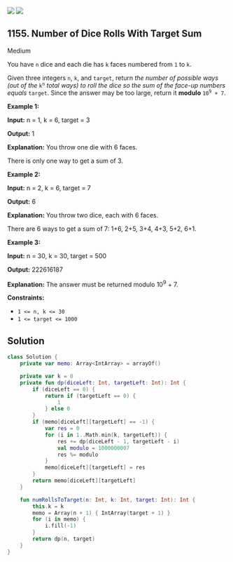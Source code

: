 [![](https://img.shields.io/github/stars/javadev/LeetCode-in-Kotlin?label=Stars&style=flat-square)](https://github.com/javadev/LeetCode-in-Kotlin)
[![](https://img.shields.io/github/forks/javadev/LeetCode-in-Kotlin?label=Fork%20me%20on%20GitHub%20&style=flat-square)](https://github.com/javadev/LeetCode-in-Kotlin/fork)

## 1155\. Number of Dice Rolls With Target Sum

Medium

You have `n` dice and each die has `k` faces numbered from `1` to `k`.

Given three integers `n`, `k`, and `target`, return _the number of possible ways (out of the_ <code>k<sup>n</sup></code> _total ways)_ _to roll the dice so the sum of the face-up numbers equals_ `target`. Since the answer may be too large, return it **modulo** <code>10<sup>9</sup> + 7</code>.

**Example 1:**

**Input:** n = 1, k = 6, target = 3

**Output:** 1

**Explanation:** You throw one die with 6 faces. 

There is only one way to get a sum of 3.

**Example 2:**

**Input:** n = 2, k = 6, target = 7

**Output:** 6

**Explanation:** You throw two dice, each with 6 faces. 

There are 6 ways to get a sum of 7: 1+6, 2+5, 3+4, 4+3, 5+2, 6+1.

**Example 3:**

**Input:** n = 30, k = 30, target = 500

**Output:** 222616187

**Explanation:** The answer must be returned modulo 10<sup>9</sup> + 7.

**Constraints:**

*   `1 <= n, k <= 30`
*   `1 <= target <= 1000`

## Solution

```kotlin
class Solution {
    private var memo: Array<IntArray> = arrayOf()

    private var k = 0
    private fun dp(diceLeft: Int, targetLeft: Int): Int {
        if (diceLeft == 0) {
            return if (targetLeft == 0) {
                1
            } else 0
        }
        if (memo[diceLeft][targetLeft] == -1) {
            var res = 0
            for (i in 1..Math.min(k, targetLeft)) {
                res += dp(diceLeft - 1, targetLeft - i)
                val modulo = 1000000007
                res %= modulo
            }
            memo[diceLeft][targetLeft] = res
        }
        return memo[diceLeft][targetLeft]
    }

    fun numRollsToTarget(n: Int, k: Int, target: Int): Int {
        this.k = k
        memo = Array(n + 1) { IntArray(target + 1) }
        for (i in memo) {
            i.fill(-1)
        }
        return dp(n, target)
    }
}
```